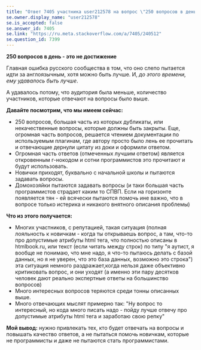 ```yaml
---
title: "Ответ 7405 участника user212578 на вопрос \"250 вопросов в день!\""
se.owner.display_name: "user212578"
se.is_accepted: false
se.answer_id: 7405
se.link: "https://ru.meta.stackoverflow.com/a/7405/240512"
se.question_id: 7399
---
```


**250 вопросов в день - это не достижение**

Главная ошибка русского сообщества в том, что оно слепо пытается идти за англоязычным, хотя можно быть лучше. И, *до этого времени, ему удавалось быть лучше*. 

А удавалось потому, что аудитория была меньше, количество участников, которые отвечают на вопросы было выше.

**Давайте посмотрим, что мы имеем сейчас:**

- 250 вопросов, большая часть из которых дубликаты, или некачественные вопросы, которые должны быть закрыты. Еще, огромная часть вопросов, решается чтением документации по используемым плагинам, где автору просто было лень ее прочитать и отвечающие дернули цитату из доки и оформили ответом.
- Огромная часть ответов (отмеченных лучшим ответом) является откровенным г-нокодом и сотни программистов это прочитают и будут использовать.
- Новички приходят, буквально с начальной школы и пытаются задавать вопросы.
- Домохозяйки пытаются задавать вопросы (и таки большая часть программистов страдает каким то СПВП. Если на горизонте появляется тян - ей всячески пытаются помочь ине важно, что в вопросе только истерика и никакого внятного описания проблемы)

**Что из этого получается:**

- Многих участников, с репутацией, такая ситуация (полная лояльность к новичкам - когда ты открываешь вопрос, а там, что-то про допустимые атрибуты html тега, что полностью описаны в htmlbook.ru, или текст (если читать между строк) по типу "я аутист, я вообще не понимаю, что мне надо, я что-то пытаюсь делать с базой данных, но я не уверен, что это база данных, возможно это строка") эта ситуация немного раздражает,когда нельзя даже объективно критиковать вопрос, и они уходят (а именно эти пару десятков человек дают реально экспертные ответы на большинство вопросов)
- Много интересных вопросов теряются среди тонны описанных выше.
- Много отвечающих мыслят примерно так: "Ну вопрос то интересный, но кода много писать надо - пойду лучше отвечу про допустимые атрибуты html тега и заработаю свою репку"

**Мой вывод:**  нужно привлекать тех, кто будет отвечать на вопросы и повышать качество ответов, а не пытаться помочь новичкам, которые не программисты и даже не пытаются стать программистами. 
